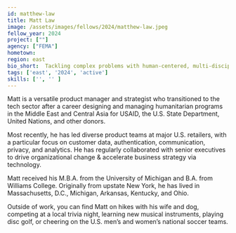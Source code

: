 ```yaml
---
id: matthew-law
title: Matt Law
image: /assets/images/fellows/2024/matthew-law.jpeg
fellow_year: 2024
project: [""]
agency: ["FEMA"]
hometown: 
region: east
bio_short:  Tackling complex problems with human-centered, multi-disciplinary solutions.
tags: ['east', '2024', 'active']
skills: ['', '' ]
---
```

Matt is a versatile product manager and strategist who transitioned to the tech sector after a career designing and managing humanitarian programs in the Middle East and Central Asia for USAID, the U.S. State Department, United Nations, and other donors. 

Most recently, he has led diverse product teams at major U.S. retailers, with a particular focus on customer data, authentication, communication, privacy, and analytics. He has regularly collaborated with senior executives to drive organizational change & accelerate business strategy via technology.

Matt received his M.B.A. from the University of Michigan and B.A. from Williams College. Originally from upstate New York, he has lived in Massachusetts, D.C., Michigan, Arkansas, Kentucky, and Ohio.

Outside of work, you can find Matt on hikes with his wife and dog, competing at a local trivia night, learning new musical instruments, playing disc golf, or cheering on the U.S. men’s and women’s national soccer teams.
